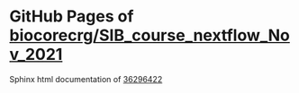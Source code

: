 GitHub Pages of [biocorecrg/SIB_course_nextflow_Nov_2021](https://github.com/biocorecrg/SIB_course_nextflow_Nov_2021.git)
===
Sphinx html documentation of [36296422](https://github.com/biocorecrg/SIB_course_nextflow_Nov_2021/tree/36296422234919537a214dfd32709acf6f2281cd)
